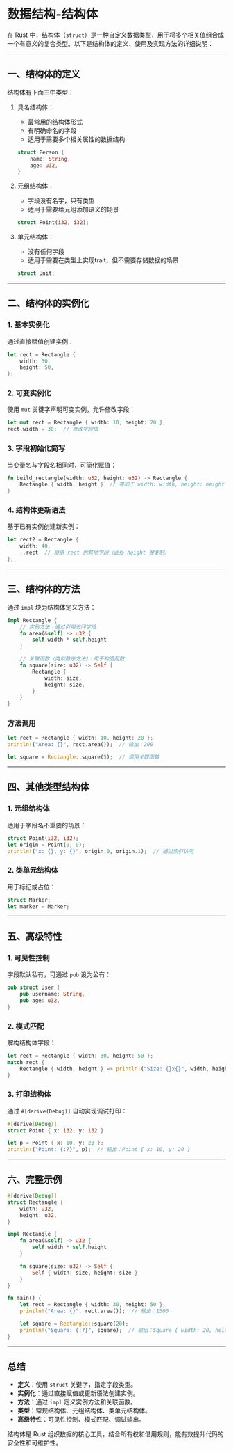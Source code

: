 # 数据结构-结构体

在 Rust 中，结构体（`struct`）是一种自定义数据类型，用于将多个相关值组合成一个有意义的复合类型。以下是结构体的定义、使用及实现方法的详细说明：

---

## 一、结构体的定义

结构体有下面三中类型：

1. 具名结构体：
    - 最常用的结构体形式
    - 有明确命名的字段
    - 适用于需要多个相关属性的数据结构

    ```rust
    struct Person {
        name: String,
        age: u32,
    }
    ```

2. 元组结构体：
    - 字段没有名字，只有类型
    - 适用于需要给元组添加语义的场景

    ```rust
    struct Point(i32, i32);
    ```

3. 单元结构体：
    - 没有任何字段
    - 适用于需要在类型上实现trait，但不需要存储数据的场景

    ```rust
    struct Unit;
    ```

---

## 二、结构体的实例化

### 1. 基本实例化

通过直接赋值创建实例：

```rust
let rect = Rectangle {
    width: 30,
    height: 50,
};
```

### 2. 可变实例化

使用 `mut` 关键字声明可变实例，允许修改字段：

```rust
let mut rect = Rectangle { width: 10, height: 20 };
rect.width = 30;  // 修改字段值
```

### 3. 字段初始化简写

当变量名与字段名相同时，可简化赋值：

```rust
fn build_rectangle(width: u32, height: u32) -> Rectangle {
    Rectangle { width, height }  // 等同于 width: width, height: height
}
```

### 4. 结构体更新语法

基于已有实例创建新实例：

```rust
let rect2 = Rectangle {
    width: 40,
    ..rect  // 继承 rect 的其他字段（此处 height 被复制）
};
```

---

## 三、结构体的方法

通过 `impl` 块为结构体定义方法：

```rust
impl Rectangle {
    // 实例方法：通过引用访问字段
    fn area(&self) -> u32 {
        self.width * self.height
    }

    // 关联函数（类似静态方法）：用于构造函数
    fn square(size: u32) -> Self {
        Rectangle {
            width: size,
            height: size,
        }
    }
}
```

### 方法调用

```rust
let rect = Rectangle { width: 10, height: 20 };
println!("Area: {}", rect.area());  // 输出：200

let square = Rectangle::square(5);  // 调用关联函数
```

---

## 四、其他类型结构体

### 1. 元组结构体

适用于字段名不重要的场景：

```rust
struct Point(i32, i32);
let origin = Point(0, 0);
println!("x: {}, y: {}", origin.0, origin.1);  // 通过索引访问
```

### 2. 类单元结构体

用于标记或占位：

```rust
struct Marker;
let marker = Marker;
```

---

## 五、高级特性

### 1. 可见性控制

字段默认私有，可通过 `pub` 设为公有：

```rust
pub struct User {
    pub username: String,
    pub age: u32,
}
```

### 2. 模式匹配

解构结构体字段：

```rust
let rect = Rectangle { width: 30, height: 50 };
match rect {
    Rectangle { width, height } => println!("Size: {}x{}", width, height),
}
```

### 3. 打印结构体

通过 `#[derive(Debug)]` 自动实现调试打印：

```rust
#[derive(Debug)]
struct Point { x: i32, y: i32 }

let p = Point { x: 10, y: 20 };
println!("Point: {:?}", p);  // 输出：Point { x: 10, y: 20 }
```

---

## 六、完整示例

```rust
#[derive(Debug)]
struct Rectangle {
    width: u32,
    height: u32,
}

impl Rectangle {
    fn area(&self) -> u32 {
        self.width * self.height
    }

    fn square(size: u32) -> Self {
        Self { width: size, height: size }
    }
}

fn main() {
    let rect = Rectangle { width: 30, height: 50 };
    println!("Area: {}", rect.area());  // 输出：1500

    let square = Rectangle::square(20);
    println!("Square: {:?}", square);  // 输出：Square { width: 20, height: 20 }
}
```

---

## 总结

- **定义**：使用 `struct` 关键字，指定字段类型。
- **实例化**：通过直接赋值或更新语法创建实例。
- **方法**：通过 `impl` 定义实例方法和关联函数。
- **类型**：常规结构体、元组结构体、类单元结构体。
- **高级特性**：可见性控制、模式匹配、调试输出。

结构体是 Rust 组织数据的核心工具，结合所有权和借用规则，能有效提升代码的安全性和可维护性。
